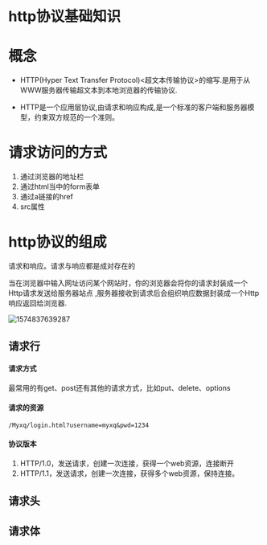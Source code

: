 # http协议基础知识

# 概念

- HTTP(Hyper Text Transfer Protocol)<超文本传输协议>的缩写.是用于从WWW服务器传输超文本到本地浏览器的传输协议.

- HTTP是一个应用层协议,由请求和响应构成,是一个标准的客户端和服务器模型，约束双方规范的一个准则。

# 请求访问的方式

1. 通过浏览器的地址栏
2. 通过html当中的form表单
3. 通过a链接的href
4. src属性

# http协议的组成

请求和响应。请求与响应都是成对存在的

当在浏览器中输入网址访问某个网站时，你的浏览器会将你的请求封装成一个Http请求发送给服务器站点 ,服务器接收到请求后会组织响应数据封装成一个Http响应返回给浏览器.

![1574837639287](C:\Users\wenwei\AppData\Roaming\Typora\typora-user-images\1574837639287.png)



## 请求行

#### 请求方式

最常用的有get、post还有其他的请求方式，比如put、delete、options

#### 请求的资源

```
/Myxq/login.html?username=myxq&pwd=1234
```

#### 协议版本

1. HTTP/1.0，发送请求，创建一次连接，获得一个web资源，连接断开
2. HTTP/1.1，发送请求，创建一次连接，获得多个web资源，保持连接。

## 请求头

## 请求体













